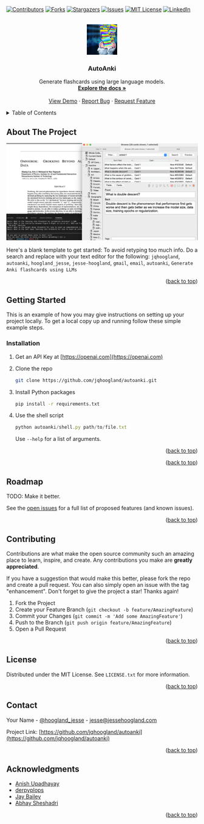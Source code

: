 <!-- Improved compatibility of back to top link: See: https://github.com/othneildrew/Best-README-Template/pull/73 -->
<a name="readme-top"></a>
<!--
*** Thanks for checking out the Best-README-Template. If you have a suggestion
*** that would make this better, please fork the repo and create a pull request
*** or simply open an issue with the tag "enhancement".
*** Don't forget to give the project a star!
*** Thanks again! Now go create something AMAZING! :D
-->



<!-- PROJECT SHIELDS -->
<!--
*** I'm using markdown "reference style" links for readability.
*** Reference links are enclosed in brackets [ ] instead of parentheses ( ).
*** See the bottom of this document for the declaration of the reference variables
*** for contributors-url, forks-url, etc. This is an optional, concise syntax you may use.
*** https://www.markdownguide.org/basic-syntax/#reference-style-links
-->
[![Contributors][contributors-shield]][contributors-url]
[![Forks][forks-shield]][forks-url]
[![Stargazers][stars-shield]][stars-url]
[![Issues][issues-shield]][issues-url]
[![MIT License][license-shield]][license-url]
[![LinkedIn][linkedin-shield]][linkedin-url]



<!-- PROJECT LOGO -->
<br />
<div align="center">
  <a href="https://github.com/jqhoogland/autoanki">
    <img src="images/banner.webp" alt="Logo" width="80" height="80">
  </a>

<h3 align="center">AutoAnki</h3>

  <p align="center">
    Generate flashcards using large language models.
    <br />
    <a href="https://github.com/jqhoogland/autoanki"><strong>Explore the docs »</strong></a>
    <br />
    <br />
    <a href="https://github.com/jqhoogland/autoanki">View Demo</a>
    ·
    <a href="https://github.com/jqhoogland/autoanki/issues">Report Bug</a>
    ·
    <a href="https://github.com/jqhoogland/autoanki/issues">Request Feature</a>
  </p>
</div>



<!-- TABLE OF CONTENTS -->
<details>
  <summary>Table of Contents</summary>
  <ol>
    <li>
      <a href="#about-the-project">About The Project</a>
      <ul>
        <li><a href="#built-with">Built With</a></li>
      </ul>
    </li>
    <li>
      <a href="#getting-started">Getting Started</a>
      <ul>
        <li><a href="#prerequisites">Prerequisites</a></li>
        <li><a href="#installation">Installation</a></li>
      </ul>
    </li>
    <li><a href="#usage">Usage</a></li>
    <li><a href="#roadmap">Roadmap</a></li>
    <li><a href="#contributing">Contributing</a></li>
    <li><a href="#license">License</a></li>
    <li><a href="#contact">Contact</a></li>
    <li><a href="#acknowledgments">Acknowledgments</a></li>
  </ol>
</details>



<!-- ABOUT THE PROJECT -->
## About The Project

![Product Name Screen Shot][product-screenshot]

Here's a blank template to get started: To avoid retyping too much info. Do a search and replace with your text editor for the following: `jqhoogland`, `autoanki`, `hoogland_jesse`, `jesse-hoogland`, `gmail`, `email`, `autoanki`, `Generate Anki flashcards using LLMs`

<p align="right">(<a href="#readme-top">back to top</a>)</p>


<!-- GETTING STARTED -->
## Getting Started

This is an example of how you may give instructions on setting up your project locally.
To get a local copy up and running follow these simple example steps.


### Installation

1. Get an API Key at [https://openai.com](https://openai.com)
2. Clone the repo
   ```sh
   git clone https://github.com/jqhoogland/autoanki.git
   ```
3. Install Python packages
   ```sh
   pip install -r requirements.txt
   ```
4. Use the shell script
   ```js
   python autoanki/shell.py path/to/file.txt
   ```

   Use `--help` for a list of arguments.

<p align="right">(<a href="#readme-top">back to top</a>)</p>



<!-- USAGE EXAMPLES -->
<!-- ## Usage -->



<!-- _For more examples, please refer to the [Documentation](https://example.com)_ -->

<p align="right">(<a href="#readme-top">back to top</a>)</p>



<!-- ROADMAP -->
## Roadmap

TODO: Make it better.

See the [open issues](https://github.com/jqhoogland/autoanki/issues) for a full list of proposed features (and known issues).

<p align="right">(<a href="#readme-top">back to top</a>)</p>



<!-- CONTRIBUTING -->
## Contributing

Contributions are what make the open source community such an amazing place to learn, inspire, and create. Any contributions you make are **greatly appreciated**.

If you have a suggestion that would make this better, please fork the repo and create a pull request. You can also simply open an issue with the tag "enhancement".
Don't forget to give the project a star! Thanks again!

1. Fork the Project
2. Create your Feature Branch (`git checkout -b feature/AmazingFeature`)
3. Commit your Changes (`git commit -m 'Add some AmazingFeature'`)
4. Push to the Branch (`git push origin feature/AmazingFeature`)
5. Open a Pull Request

<p align="right">(<a href="#readme-top">back to top</a>)</p>



<!-- LICENSE -->
## License

Distributed under the MIT License. See `LICENSE.txt` for more information.

<p align="right">(<a href="#readme-top">back to top</a>)</p>



<!-- CONTACT -->
## Contact

Your Name - [@hoogland_jesse](https://twitter.com/hoogland_jesse) - jesse@jessehoogland.com

Project Link: [https://github.com/jqhoogland/autoanki](https://github.com/jqhoogland/autoanki)

<p align="right">(<a href="#readme-top">back to top</a>)</p>



<!-- ACKNOWLEDGMENTS -->
## Acknowledgments

* [Anish Upadhayay](https://github.com/aupadhayay3)
* [derpyplops](https://github.com/derpyplops)
* [Jay Bailey](https://github.com/Jay-Bailey)
* [Abhay Sheshadri](https://github.com/abhay-sheshadri)

<p align="right">(<a href="#readme-top">back to top</a>)</p>



<!-- MARKDOWN LINKS & IMAGES -->
<!-- https://www.markdownguide.org/basic-syntax/#reference-style-links -->
[contributors-shield]: https://img.shields.io/github/contributors/jqhoogland/autoanki.svg?style=for-the-badge
[contributors-url]: https://github.com/jqhoogland/autoanki/graphs/contributors
[forks-shield]: https://img.shields.io/github/forks/jqhoogland/autoanki.svg?style=for-the-badge
[forks-url]: https://github.com/jqhoogland/autoanki/network/members
[stars-shield]: https://img.shields.io/github/stars/jqhoogland/autoanki.svg?style=for-the-badge
[stars-url]: https://github.com/jqhoogland/autoanki/stargazers
[issues-shield]: https://img.shields.io/github/issues/jqhoogland/autoanki.svg?style=for-the-badge
[issues-url]: https://github.com/jqhoogland/autoanki/issues
[license-shield]: https://img.shields.io/github/license/jqhoogland/autoanki.svg?style=for-the-badge
[license-url]: https://github.com/jqhoogland/autoanki/blob/master/LICENSE.txt
[linkedin-shield]: https://img.shields.io/badge/-LinkedIn-black.svg?style=for-the-badge&logo=linkedin&colorB=555
[linkedin-url]: https://linkedin.com/in/jesse-hoogland
[product-screenshot]: images/screenshot.png
